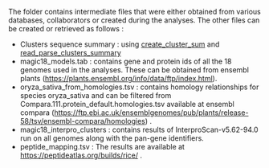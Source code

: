 The folder contains intermediate files that were either obtained from various databases, collaborators or created during the analyses. The other files can be created or retrieved as follows :

-  Clusters sequence summary : using [create_cluster_sum](scripts/create_cluster_sum.R) and [read_parse_clusters_summary](scripts/read_parse_clusters_summary.R)
-  magic18_models.tab : contains gene and protein ids of all the 18 genomes used in the analyses. These can be obtained from ensembl plants (https://plants.ensembl.org/info/data/ftp/index.html). 
-  oryza_sativa_from_homologies.tsv : contains homology relationships for species oryza_sativa and can be filtered from Compara.111.protein_default.homologies.tsv available at ensembl compara (https://ftp.ebi.ac.uk/ensemblgenomes/pub/plants/release-58/tsv/ensembl-compara/homologies) . 
-  magic18_interpro_clusters : contains results of InterproScan-v5.62-94.0 run on all genomes along with the pan-gene identifiers.
-  peptide_mapping.tsv : The results are available at https://peptideatlas.org/builds/rice/ . 
